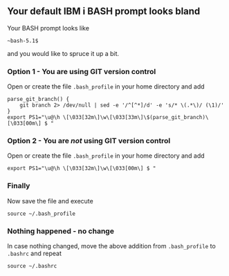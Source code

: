 ## Your default IBM i BASH prompt looks bland
Your BASH prompt looks like
```shell
~bash-5.1$
```
and you would like to spruce it up a bit.

### Option 1 - You are using GIT version control
Open or create the file `.bash_profile` in your home directory and add
```shell
parse_git_branch() {
    git branch 2> /dev/null | sed -e '/^[^*]/d' -e 's/* \(.*\)/ (\1)/'
}
export PS1="\u@\h \[\033[32m\]\w\[\033[33m\]\$(parse_git_branch)\[\033[00m\] $ "
```
### Option 2 - You are *not* using GIT version control
Open or create the file `.bash_profile` in your home directory and add
```shell
export PS1="\u@\h \[\033[32m\]\w\[\033[00m\] $ "
```

### Finally
Now save the file and execute
```shell
source ~/.bash_profile
```

### Nothing happened - no change
In case nothing changed, move the above addition from `.bash_profile` to `.bashrc` and repeat
```shell
source ~/.bashrc
```

